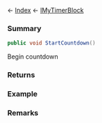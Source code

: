 ← [Index](Api-Index) ← [IMyTimerBlock](SpaceEngineers.Game.ModAPI.Ingame.IMyTimerBlock)

### Summary

```csharp
public void StartCountdown()
```

Begin countdown

### Returns

### Example

### Remarks

